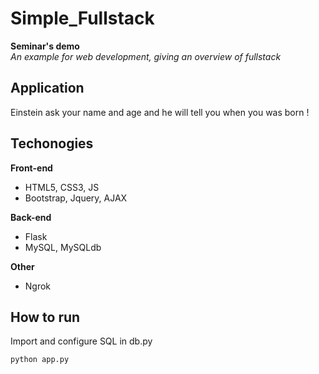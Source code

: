 # Simple_Fullstack
__Seminar's demo__  
*An example for web development, giving an overview of fullstack*

## Application
Einstein ask your name and age and he will tell you when you was born !

## Techonogies

__Front-end__
- HTML5, CSS3, JS
- Bootstrap, Jquery, AJAX

__Back-end__
- Flask
- MySQL, MySQLdb

__Other__
- Ngrok

## How to run

Import and configure SQL in db.py

```python 
python app.py 
````